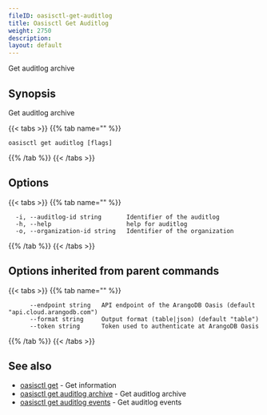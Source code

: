 ```yaml
---
fileID: oasisctl-get-auditlog
title: Oasisctl Get Auditlog
weight: 2750
description: 
layout: default
---
```

Get auditlog archive

## Synopsis

Get auditlog archive

{{< tabs >}}
{{% tab name="" %}}
```
oasisctl get auditlog [flags]
```
{{% /tab %}}
{{< /tabs >}}

## Options

{{< tabs >}}
{{% tab name="" %}}
```
  -i, --auditlog-id string       Identifier of the auditlog
  -h, --help                     help for auditlog
  -o, --organization-id string   Identifier of the organization
```
{{% /tab %}}
{{< /tabs >}}

## Options inherited from parent commands

{{< tabs >}}
{{% tab name="" %}}
```
      --endpoint string   API endpoint of the ArangoDB Oasis (default "api.cloud.arangodb.com")
      --format string     Output format (table|json) (default "table")
      --token string      Token used to authenticate at ArangoDB Oasis
```
{{% /tab %}}
{{< /tabs >}}

## See also

* [oasisctl get]()	 - Get information
* [oasisctl get auditlog archive](oasisctl-get-auditlog-archive)	 - Get auditlog archive
* [oasisctl get auditlog events](oasisctl-get-auditlog-events)	 - Get auditlog events

